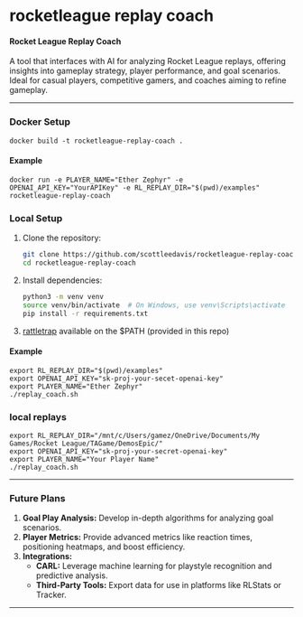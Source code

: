 # rocketleague replay coach

#### **Rocket League Replay Coach**
A tool that interfaces with AI for analyzing Rocket League replays, offering insights into gameplay strategy, player performance, and goal scenarios. Ideal for casual players, competitive gamers, and coaches aiming to refine gameplay.

---

### **Docker Setup**

```
docker build -t rocketleague-replay-coach .
```

#### **Example**

```
docker run -e PLAYER_NAME="Ether Zephyr" -e OPENAI_API_KEY="YourAPIKey" -e RL_REPLAY_DIR="$(pwd)/examples"  rocketleague-replay-coach
```

### **Local Setup**

1. Clone the repository:
   ```bash
   git clone https://github.com/scottleedavis/rocketleague-replay-coach.git
   cd rocketleague-replay-coach
   ```
2. Install dependencies:
   ```bash
   python3 -m venv venv
   source venv/bin/activate  # On Windows, use venv\Scripts\activate
   pip install -r requirements.txt

   ```
3. [rattletrap](https://github.com/tfausak/rattletrap) available on the $PATH (provided in this repo)


#### **Example**
```
export RL_REPLAY_DIR="$(pwd)/examples" 
export OPENAI_API_KEY="sk-proj-your-secet-openai-key"
export PLAYER_NAME="Ether Zephyr"
./replay_coach.sh
```

### local replays
```
export RL_REPLAY_DIR="/mnt/c/Users/gamez/OneDrive/Documents/My Games/Rocket League/TAGame/DemosEpic/"
export OPENAI_API_KEY="sk-proj-your-secret-openai-key"
export PLAYER_NAME="Your Player Name"
./replay_coach.sh
```
---


### **Future Plans**
1. **Goal Play Analysis:** Develop in-depth algorithms for analyzing goal scenarios.
2. **Player Metrics:** Provide advanced metrics like reaction times, positioning heatmaps, and boost efficiency.
3. **Integrations:**
   - **CARL:** Leverage machine learning for playstyle recognition and predictive analysis.
   - **Third-Party Tools:** Export data for use in platforms like RLStats or Tracker.

---